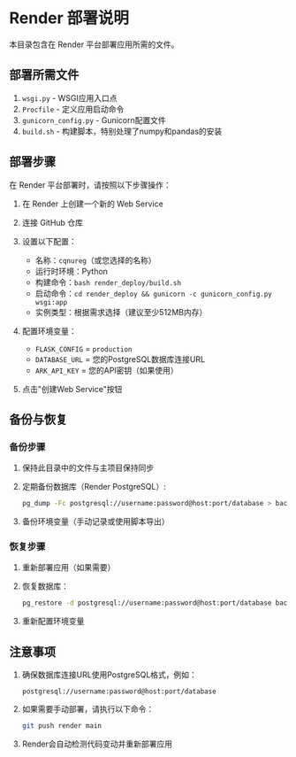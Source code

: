 # Render 部署说明

本目录包含在 Render 平台部署应用所需的文件。

## 部署所需文件

1. `wsgi.py` - WSGI应用入口点
2. `Procfile` - 定义应用启动命令
3. `gunicorn_config.py` - Gunicorn配置文件
4. `build.sh` - 构建脚本，特别处理了numpy和pandas的安装

## 部署步骤

在 Render 平台部署时，请按照以下步骤操作：

1. 在 Render 上创建一个新的 Web Service
2. 连接 GitHub 仓库
3. 设置以下配置：
   - 名称：`cqnureg`（或您选择的名称）
   - 运行时环境：Python
   - 构建命令：`bash render_deploy/build.sh`
   - 启动命令：`cd render_deploy && gunicorn -c gunicorn_config.py wsgi:app`
   - 实例类型：根据需求选择（建议至少512MB内存）

4. 配置环境变量：
   - `FLASK_CONFIG` = `production`
   - `DATABASE_URL` = 您的PostgreSQL数据库连接URL
   - `ARK_API_KEY` = 您的API密钥（如果使用）

5. 点击"创建Web Service"按钮

## 备份与恢复

### 备份步骤

1. 保持此目录中的文件与主项目保持同步
2. 定期备份数据库（Render PostgreSQL）:
   ```bash
   pg_dump -Fc postgresql://username:password@host:port/database > backup_$(date +%Y%m%d).dump
   ```

3. 备份环境变量（手动记录或使用脚本导出）

### 恢复步骤

1. 重新部署应用（如果需要）
2. 恢复数据库：
   ```bash
   pg_restore -d postgresql://username:password@host:port/database backup.dump
   ```

3. 重新配置环境变量

## 注意事项

1. 确保数据库连接URL使用PostgreSQL格式，例如：
   ```
   postgresql://username:password@host:port/database
   ```

2. 如果需要手动部署，请执行以下命令：
   ```bash
   git push render main
   ```

3. Render会自动检测代码变动并重新部署应用 